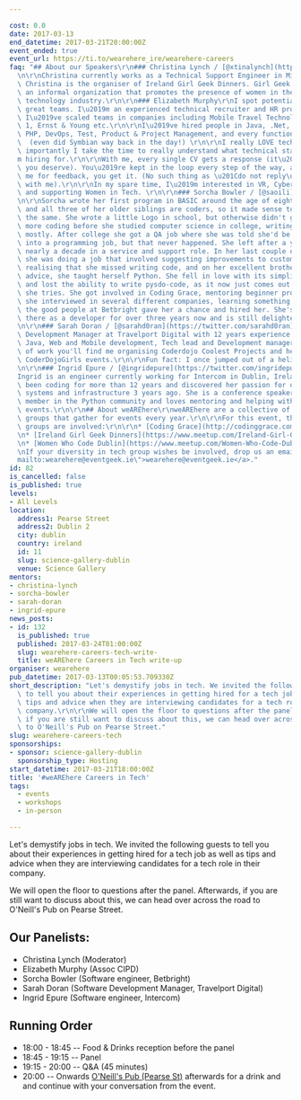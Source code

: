 ```yaml
---

cost: 0.0
date: 2017-03-13
end_datetime: 2017-03-21T20:00:00Z
event_ended: true
event_url: https://ti.to/wearehere_ire/wearehere-careers
faq: "## About our Speakers\r\n### Christina Lynch / [@xtinalynch](https://twitter.com/xtinalynch)\r\
  \n\r\nChristina currently works as a Technical Support Engineer in Microsoft Ireland.\
  \ Christina is the organiser of Ireland Girl Geek Dinners. Girl Geek Dinners is\
  \ an informal organization that promotes the presence of women in the Information\
  \ technology industry.\r\n\r\n### Elizabeth Murphy\r\nI spot potential and build\
  \ great teams. I\u2019m an experienced technical recruiter and HR professional.\
  \ I\u2019ve scaled teams in companies including Mobile Travel Technologies, Version\
  \ 1, Ernst & Young etc.\r\n\r\nI\u2019ve hired people in Java, .Net, iOS, Android,\
  \ PHP, DevOps, Test, Product & Project Management, and every function in between.\
  \  (even did Symbian way back in the day!) \r\n\r\nI really LOVE technology. More\
  \ importantly I take the time to really understand what technical stack or I\u2019\
  m hiring for.\r\n\r\nWith me, every single CV gets a response (it\u2019s the least\
  \ you deserve). You\u2019re kept in the loop every step of the way, and if you ask\
  \ me for feedback, you get it. (No such thing as \u201Cdo not reply\u201De-mails\
  \ with me).\r\n\r\nIn my spare time, I\u2019m interested in VR, CyberPsychology,\
  \ and supporting Women in Tech. \r\n\r\n### Sorcha Bowler / [@saoili](https://twitter.com/saoili)\r\
  \n\r\nSorcha wrote her first program in BASIC around the age of eight. Her father\
  \ and all three of her older siblings are coders, so it made sense to her to do\
  \ the same. She wrote a little Logo in school, but otherwise didn't get to do much\
  \ more coding before she studied computer science in college, writing C++ and Java\
  \ mostly. After college she got a QA job where she was told she'd be able to move\
  \ into a programming job, but that never happened. She left after a year and spent\
  \ nearly a decade in a service and support role. In her last couple of years there\
  \ she was doing a job that involved suggesting improvements to customer code. Thus\
  \ realising that she missed writing code, and on her excellent brother in law's\
  \ advice, she taught herself Python. She fell in love with its simplicity and grace\
  \ and lost the ability to write pysdo-code, as it now just comes out as Python when\
  \ she tries. She got involved in Coding Grace, mentoring beginner programmers. After\
  \ she interviewed in several different companies, learning something each time,\
  \ the good people at Betbright gave her a chance and hired her. She's been working\
  \ there as a developer for over three years now and is still delighted with herself.\r\
  \n\r\n### Sarah Doran / [@sarahd0ran](https://twitter.com/sarahd0ran)\r\n\r\nSoftware\
  \ Development Manager at Travelport Digital with 12 years experience. Ask me about\
  \ Java, Web and Mobile development, Tech lead and Development manager roles. Outside\
  \ of work you'll find me organising Coderdojo Coolest Projects and helping with\
  \ CoderDojoGirls events.\r\n\r\nFun fact: I once jumped out of a helicopter at 12,000ft\r\
  \n\r\n### Ingrid Epure / [@ingridepure](https://twitter.com/ingridepure)\r\n\r\n\
  Ingrid is an engineer currently working for Intercom in Dublin, Ireland. She has\
  \ been coding for more than 12 years and discovered her passion for distributed\
  \ systems and infrastructure 3 years ago. She is a conference speaker, an active\
  \ member in the Python community and loves mentoring and helping with community-driven\
  \ events.\r\n\r\n## About weAREhere\r\nweAREhere are a collective of diversity-friendly\
  \ groups that gather for events every year.\r\n\r\nFor this event, the following\
  \ groups are involved:\r\n\r\n* [Coding Grace](http://codinggrace.com/)\r\n* [Digiwomen](http://digi-women.com/)\r\
  \n* [Ireland Girl Geek Dinners](https://www.meetup.com/Ireland-Girl-Geek-Dinners/)\r\
  \n* [Women Who Code Dublin](https://www.meetup.com/Women-Who-Code-Dublin/)\r\n\r\
  \nIf your diversity in tech group wishes be involved, drop us an email at <a href=\"\
  mailto:wearehere@eventgeek.ie\">wearehere@eventgeek.ie</a>."
id: 82
is_cancelled: false
is_published: true
levels:
- All Levels
location:
  address1: Pearse Street
  address2: Dublin 2
  city: dublin
  country: ireland
  id: 11
  slug: science-gallery-dublin
  venue: Science Gallery
mentors:
- christina-lynch
- sorcha-bowler
- sarah-doran
- ingrid-epure
news_posts:
- id: 132
  is_published: true
  published: 2017-03-24T01:00:00Z
  slug: wearehere-careers-tech-write-
  title: weAREhere Careers in Tech write-up
organiser: wearehere
pub_datetime: 2017-03-13T00:05:53.709330Z
short_description: "Let's demystify jobs in tech. We invited the following guests\
  \ to tell you about their experiences in getting hired for a tech job as well as\
  \ tips and advice when they are interviewing candidates for a tech role in their\
  \ company.\r\n\r\nWe will open the floor to questions after the panel. Afterwards,\
  \ if you are still want to discuss about this, we can head over across the road\
  \ to O'Neill's Pub on Pearse Street."
slug: wearehere-careers-tech
sponsorships:
- sponsor: science-gallery-dublin
  sponsorship_type: Hosting
start_datetime: 2017-03-21T18:00:00Z
title: '#weAREhere Careers in Tech'
tags:
  - events
  - workshops
  - in-person

---
```


Let's demystify jobs in tech. We invited the following guests to tell you about their experiences in getting hired for a tech job as well as tips and advice when they are interviewing candidates for a tech role in their company.

We will open the floor to questions after the panel. Afterwards, if you are still want to discuss about this, we can head over across the road to O'Neill's Pub on Pearse Street.

## Our Panelists:
* Christina Lynch (Moderator)
* Elizabeth Murphy (Assoc CIPD)
* Sorcha Bowler (Software engineer, Betbright)
* Sarah Doran (Software Development Manager, Travelport Digital)
* Ingrid Epure (Software engineer, Intercom)

## Running Order
* 18:00 - 18:45 -- Food & Drinks reception before the panel
* 18:45 - 19:15 -- Panel
* 19:15 - 20:00 -- Q&A (45 minutes)
* 20:00 -- Onwards [O'Neill's Pub (Pearse St)](http://www.oneillsdublin.com/) afterwards for a drink and and continue with your conversation from the event.